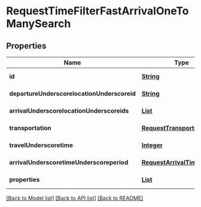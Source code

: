 # RequestTimeFilterFastArrivalOneToManySearch
## Properties

Name | Type | Description | Notes
------------ | ------------- | ------------- | -------------
**id** | [**String**](string.md) |  | [default to null]
**departureUnderscorelocationUnderscoreid** | [**String**](string.md) |  | [default to null]
**arrivalUnderscorelocationUnderscoreids** | [**List**](string.md) |  | [default to null]
**transportation** | [**RequestTransportationFast**](RequestTransportationFast.md) |  | [default to null]
**travelUnderscoretime** | [**Integer**](integer.md) |  | [default to null]
**arrivalUnderscoretimeUnderscoreperiod** | [**RequestArrivalTimePeriod**](RequestArrivalTimePeriod.md) |  | [default to null]
**properties** | [**List**](RequestTimeFilterFastProperty.md) |  | [default to null]

[[Back to Model list]](../README.md#documentation-for-models) [[Back to API list]](../README.md#documentation-for-api-endpoints) [[Back to README]](../README.md)


